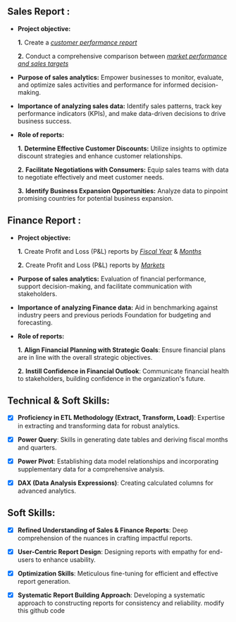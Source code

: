 ## Sales Report :


- **Project objective:** 

    **1.** Create a _[customer performance report](https://github.com/Shashank-kumar-Yadav/Excel-Sales-Analytics/blob/456bf0d20fee46f8e764bcbe91b5ed669ef703aa/Customer%20Performance%20report.pdf)_ 

    **2.** Conduct a comprehensive comparison between _[market performance and sales targets](https://github.com/Shashank-kumar-Yadav/Excel-Sales-Analytics/blob/456bf0d20fee46f8e764bcbe91b5ed669ef703aa/Market%20Performance%20and%20Sales%20Target.pdf)_

- **Purpose of sales analytics:** Empower businesses to monitor, evaluate, and optimize sales activities and performance for informed decision-making.

- **Importance of analyzing sales data:** Identify sales patterns, track key performance indicators (KPIs), and make data-driven decisions to drive business success.

- **Role of reports:** 

   **1.** **Determine Effective Customer Discounts:** Utilize insights to optimize discount strategies and enhance customer relationships.

   **2.** **Facilitate Negotiations with Consumers:** Equip sales teams with data to negotiate effectively and meet customer needs.

   **3.** **Identify Business Expansion Opportunities:** Analyze data to pinpoint promising countries for potential business expansion.


## Finance Report :

- **Project objective:** 

    **1.** Create Profit and Loss (P&L) reports by _[Fiscal Year](https://github.com/Shashank-kumar-Yadav/Excel-Sales-Analytics/blob/456bf0d20fee46f8e764bcbe91b5ed669ef703aa/P%20%26%20L%20Statement%20by%20Fiscal%20Year.pdf)_ & _[Months](https://github.com/Shashank-kumar-Yadav/Excel-Sales-Analytics/blob/456bf0d20fee46f8e764bcbe91b5ed669ef703aa/P%20%26%20L%20Statement%20by%20Months.pdf)_ 

   **2.** Create Profit and Loss (P&L) reports by _[Markets](https://github.com/Shashank-kumar-Yadav/Excel-Sales-Analytics/blob/456bf0d20fee46f8e764bcbe91b5ed669ef703aa/P%20%26%20L%20Statement%20For%20Markets.pdf)_

- **Purpose of sales analytics:** Evaluation of financial performance, support decision-making, and facilitate communication with stakeholders.

- **Importance of analyzing Finance data:** Aid in benchmarking against industry peers and previous periods Foundation for budgeting and forecasting.

- **Role of reports:** 

  **1.** **Align Financial Planning with Strategic Goals**: Ensure financial plans are in line with the overall strategic objectives.

  **2.** **Instill Confidence in Financial Outlook**: Communicate financial health to stakeholders, building confidence in the organization's future.


## Technical & Soft Skills:
- [x]	**Proficiency in ETL Methodology (Extract, Transform, Load)**: Expertise in extracting and transforming data for robust analytics.
- [x]	**Power Query**: Skills in generating date tables and deriving fiscal months and quarters.
- [x]	**Power Pivot**: Establishing data model relationships and incorporating supplementary data for a comprehensive analysis.
- [x]	**DAX (Data Analysis Expressions)**: Creating calculated columns for advanced analytics.


## Soft Skills:

- [x] **Refined Understanding of Sales & Finance Reports**: Deep comprehension of the nuances in crafting impactful reports.

- [x] **User-Centric Report Design**: Designing reports with empathy for end-users to enhance usability.

- [x] **Optimization Skills**: Meticulous fine-tuning for efficient and effective report generation.

- [x] **Systematic Report Building Approach**: Developing a systematic approach to constructing reports for consistency and reliability.
modify this github code 

